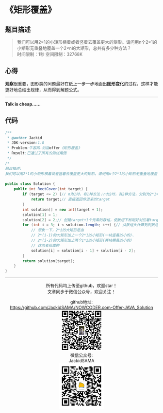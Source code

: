 # 《矩形覆盖》
## 题目描述
>我们可以用2&times;1的小矩形横着或者竖着去覆盖更大的矩形。请问用n个2&times;1的小矩形无重叠地覆盖一个2&times;n的大矩形，总共有多少种方法？  
时间限制：1秒 空间限制：32768K

## 心得
**观察**很重要，图形类的问题最好在纸上一步一步地画出**图形变化**的过程，这样才能更好地总结出规律，从而得到解题公式。


***
**Talk is cheap......**
## 代码
```java
/**
 * @author Jackid
 * JDK-version:1.8
 * Problem:牛客网-剑指offer《矩形覆盖》
 * Result:已通过了所有的测试用例
 */
/*
题目描述:
我们可以用2*1的小矩形横着或者竖着去覆盖更大的矩形。请问用n个2*1的小矩形无重叠地覆盖一个2*n的大矩形，总共有多少种方法？*/

public class Solution {
	public int RectCover(int target) {
		if (target <= 2) {// n为1时，有1种方法；n为2时，有2种方法，分别为2*1+2*1和1*2+1*2(横着两个和竖着两个)
			return target;// 直接返回传进来的target
		}
		int solution[] = new int[target + 1];
		solution[1] = 1;
		solution[2] = 2;// 创建target+1个元素的数组，使数组下标刚好对应着target
		for (int i = 3; i < solution.length; i++) {// 从数组头计算到到数组尾。
			// 想象一下，2*i的大矩形是由
			// 2*(i-1)的大矩形加上一个2*1的小矩形(一块竖着的小的)、
			// 2*(i-2)的大矩形加上两个1*2的小矩形(两块横着的小的)
			// 这两者组成的
			solution[i] = solution[i - 1] + solution[i - 2];
		}
		return solution[target];
	}
}
```  

***
<div align="center">
所有代码均上传至github，欢迎star！<br/>
文章同步于微信公众号，欢迎关注！  

github地址:  
https://github.com/JackidSAMA/NOWCODER.com-Offer-JAVA_Solution  
<img src="../github_qrcode.png" width="135"/>  
微信公众号:  
JackidSAMA  
<img src="../wechat_qrcode.jpg" width="150"/>
</div>
